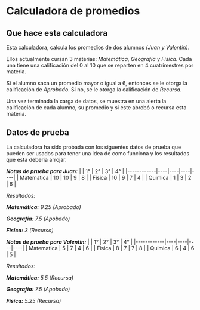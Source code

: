 # Calculadora de promedios
## Que hace esta calculadora
Esta calculadora, calcula los promedios de dos alumnos *(Juan y Valentin)*.

Ellos actualmente cursan 3 materias: *Matemática, Geografía y Física*. Cada una tiene una calificación del 0 al 10 que se reparten en 4 cuatrimestres por materia.

Si el alumno saca un promedio mayor o igual a 6, entonces se le otorga la calificación de *Aprobado*. Si no, se le otorga la calificación de *Recursa*.

Una vez terminada la carga de datos, se muestra en una alerta la calificación de cada alumno, su promedio y si este abrobó o recursa esta materia.

## Datos de prueba
La calculadora ha sido probada con los siguentes datos de prueba que pueden ser usados para tener una idea de como funciona y los resultados que esta deberia arrojar.

_**Notas de prueba para Juan:**_
|            | 1° | 2° | 3° | 4° |
|------------|----|----|----|----|
| Matematica | 10 | 10 | 9  | 8  |
| Fisica     | 10 | 9  | 7  | 4  |
| Quimica    | 1  | 3  | 2  | 6  |

_Resultados:_

_**Matemática:** 9.25 (Aprobado)_

_**Geografía:** 7.5 (Apobado)_

_**Física:** 3 (Recursa)_

_**Notas de prueba para Valentin:**_
|            | 1° | 2° | 3° | 4° |
|------------|----|----|----|----|
| Matematica | 5  | 7  | 4  | 6  |
| Fisica     | 8  | 7  | 7  | 8  |
| Quimica    | 6  | 4  | 6  | 5  |

_Resultados:_

_**Matemática:** 5.5 (Recursa)_

_**Geografía:** 7.5 (Apobado)_

_**Física:** 5.25 (Recursa)_
